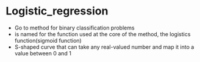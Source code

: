 # Logistic_regression

- Go to method for binary classification problems 
- is named for the function used at the core of the method, the logistics function(sigmoid function)
- S-shaped curve that can take any real-valued number and map it into a value between 0 and 1 

 
